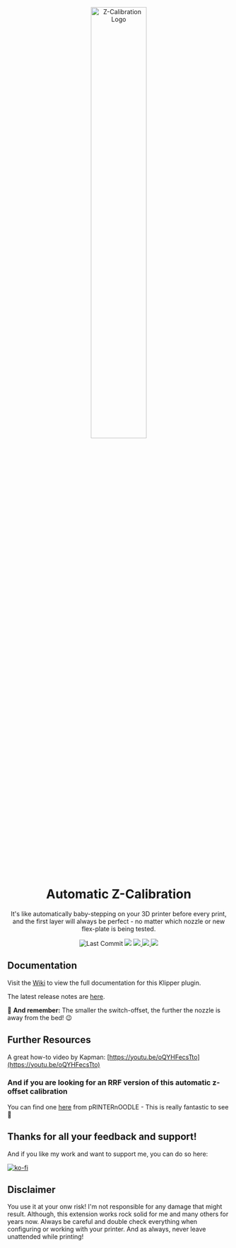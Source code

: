 <p align="center">
  <img src="https://repository-images.githubusercontent.com/365369551/ef2987a7-0faf-4844-91c9-f221e4112b4d" alt='Z-Calibration Logo' width='50%'>
  <h1 align="center">Automatic Z-Calibration</h1>
</p>

<p align="center">
It's like automatically baby-stepping on your 3D printer before every print, and the first layer will
always be perfect - no matter which nozzle or new flex-plate is being tested.
</p>

<p align="center">
    <a><img src="https://img.shields.io/github/last-commit/Bradford1040/klipper_z_calibration" alt="Last Commit"></a>
    <img src="https://img.shields.io/github/release/Bradford1040/klipper_z_calibration?display_name=tag&style=flat-square">
  </a>
  <a aria-label="Stars" href="https://github.com/Bradford1040/klipper_z_calibration/stargazers">
    <img src="https://img.shields.io/github/stars/Bradford1040/klipper_z_calibration?style=flat-square">
  </a>
  <a aria-label="Forks" href="https://github.com/Bradford1040/klipper_z_calibration/network/members">
    <img src="https://img.shields.io/github/forks/Bradford1040/klipper_z_calibration?style=flat-square">
  </a>
  <a aria-label="License" href="https://github.com/Bradford1040/klipper_z_calibration/blob/master/LICENSE">
    <img src="https://img.shields.io/github/license/Bradford1040/klipper_z_calibration?style=flat-square">
  </a>
</p>

## Documentation

Visit the [Wiki](https://github.com/Bradford1040/klipper_z_calibration/wiki) to view the full documentation for this Klipper plugin.

The latest release notes are [here](https://github.com/Bradford1040/klipper_z_calibration/wiki/Changelog).

:pushpin: **And remember:** The smaller the switch-offset, the further the
 nozzle is away from the bed! :wink:

## Further Resources

A great how-to video by Kapman: [https://youtu.be/oQYHFecsTto](https://youtu.be/oQYHFecsTto)

### And if you are looking for an RRF version of this automatic z-offset calibration

You can find one [here](https://github.com/pRINTERnOODLE/Auto-Z-calibration-for-RRF-3.3-or-later-and-Klicky-Probe) from pRINTERnOODLE - This is really fantastic to see :tada:

## Thanks for all your feedback and support!

And if you like my work and want to support me, you can do so here:

[![ko-fi](https://ko-fi.com/img/githubbutton_sm.svg)](https://ko-fi.com/X8X1C0DTD)

## Disclaimer

You use it at your onw risk! I'm not responsible for any damage that might result. Although,
this extension works rock solid for me and many others for years now. Always be careful
and double check everything when configuring or working with your printer. And as always,
never leave unattended while printing!
